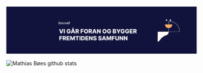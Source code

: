 ![Bouvet](./images/bouvet.png)

![Mathias Bøes github stats](https://github-readme-stats.vercel.app/api?username=mrboen94&show_icons=true&theme=synthwave)
